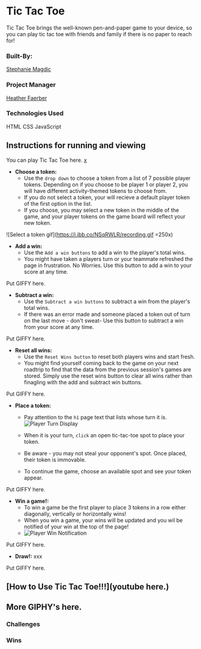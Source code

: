 
# Tic Tac Toe

Tic Tac Toe brings the well-known pen-and-paper game to your device, so you can play tic tac toe with friends and family if there is no paper to reach for!



### Built-By:

[Stephanie Magdic](https://github.com/stephaniemagdic)


### Project Manager

[Heather Faerber](https://github.com/hfaerber)



### Technologies Used 

HTML
CSS
JavaScript 




## Instructions for running and viewing

You can play Tic Tac Toe here. [x](x) 

* **Choose a token:**  
  * Use the `drop down` to choose a token from a list of 7 possible player tokens. Depending on if you choose to be player 1 or player 2, you will have different   activity-themed tokens to choose from.
  * If you do not select a token, your will recieve a default player token of the first option in the list.
  * If you choose, you may select a new token in the middle of the game, and your player tokens on the game board will reflect your new token. 

![Select a token gif](https://i.ibb.co/NSqRWLR/recording.gif =250x)


* **Add a win:**  
  * Use the `Add a win buttons` to add a win to the player's total wins. 
  * You might have taken a players turn or your teammate refreshed the page in frustration. No Worries. Use this button to add a win to your score at any time.


Put GIFFY here.

* **Subtract a win:** 
  * Use the `Subtract a win buttons` to subtract a win from the player's total wins.
  * If there was an error made and someone placed a token out of turn on the last move - don't sweat- Use this button to subtract a win from your score at any time.

Put GIFFY here.

* **Reset all wins:**  
  * Use the `Reset Wins button` to reset both players wins and start fresh.
  * You might find yourself coming back to the game on your next roadtrip to find that the data from the previous session's games are stored. Simply use the reset wins button to clear all wins rather than finagling with the add and subtract win buttons. 

Put GIFFY here.

* **Place a token:**  
  * Pay attention to the `h1` page text that lists whose turn it is. 
  ![Player Turn Display](https://i.ibb.co/4d0Pd8f/Screen-Shot-2021-06-15-at-11-18-25-AM.png)
  
  * When it is your turn, `click` an open tic-tac-toe spot to place your token. 
  * Be aware - you may not steal your opponent's spot. Once placed, their token is immovable. 
  * To continue the game, choose an available spot and see your token appear.

Put GIFFY here.

* **Win a game!:**  
  * To win a game be the first player to place 3 tokens in a row either diagonally, vertically or horizontally wins!
  * When you win a game, your wins will be updated and you wil be notified of your win at the top of the page! 
  * ![Player Win Notification](https://i.ibb.co/xq0Fvpg/win-notification.png)

Put GIFFY here.

* **Draw!:**  xxx

Put GIFFY here.



## [How to Use Tic Tac Toe!!!](youtube here.)


## More GIPHY's here.

### Challenges 
### Wins

